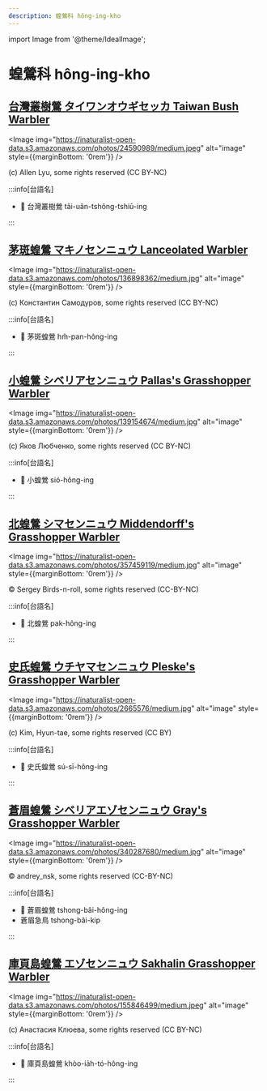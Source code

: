 ```yaml
---
description: 蝗鶯科 hông-ing-kho
---
```


import Image from '@theme/IdealImage';

# 蝗鶯科 hông-ing-kho

## [台灣叢樹鶯 タイワンオウギセッカ Taiwan Bush Warbler](https://ebird.org/species/taibuw1)

<Image img="https://inaturalist-open-data.s3.amazonaws.com/photos/24590989/medium.jpeg" alt="image" style={{marginBottom: '0rem'}} />

<p className="image-caption">
(c) Allen Lyu, some rights reserved (CC BY-NC)
</p>

:::info[台語名]

- 🎯 台灣叢樹鶯 tâi-uân-tshông-tshiū-ing

:::

## [茅斑蝗鶯 マキノセンニュウ Lanceolated Warbler](https://ebird.org/species/lanwar)

<Image img="https://inaturalist-open-data.s3.amazonaws.com/photos/136898362/medium.jpg" alt="image" style={{marginBottom: '0rem'}} />

<p className="image-caption">
(c) Константин Самодуров, some rights reserved (CC BY-NC)
</p>

:::info[台語名]

- 🎯 茅斑蝗鶯 hm̂-pan-hông-ing

:::

## [小蝗鶯 シベリアセンニュウ Pallas's Grasshopper Warbler](https://ebird.org/species/pagwar1)

<Image img="https://inaturalist-open-data.s3.amazonaws.com/photos/139154674/medium.jpg" alt="image" style={{marginBottom: '0rem'}} />

<p className="image-caption">
(c) Яков Любченко, some rights reserved (CC BY-NC)
</p>

:::info[台語名]

- 🎯 小蝗鶯 sió-hông-ing

:::

## [北蝗鶯 シマセンニュウ Middendorff's Grasshopper Warbler](https://ebird.org/species/migwar)

<Image img="https://inaturalist-open-data.s3.amazonaws.com/photos/357459119/medium.jpg" alt="image" style={{marginBottom: '0rem'}} />

<p className="image-caption">
© Sergey Birds-n-roll, some rights reserved (CC-BY-NC)
</p>

:::info[台語名]

- 🎯 北蝗鶯 pak-hông-ing

:::

## [史氏蝗鶯 ウチヤマセンニュウ Pleske's Grasshopper Warbler](https://ebird.org/species/plewar1)

<Image img="https://inaturalist-open-data.s3.amazonaws.com/photos/2665576/medium.jpg" alt="image" style={{marginBottom: '0rem'}} />

<p className="image-caption">
(c) Kim, Hyun-tae, some rights reserved (CC BY)
</p>

:::info[台語名]

- 🎯 史氏蝗鶯 sú-sī-hông-ing

:::

## [蒼眉蝗鶯 シベリアエゾセンニュウ Gray's Grasshopper Warbler](https://ebird.org/species/grgwar1)

<Image img="https://inaturalist-open-data.s3.amazonaws.com/photos/340287680/medium.jpg" alt="image" style={{marginBottom: '0rem'}} />

<p className="image-caption">
© andrey_nsk, some rights reserved (CC-BY-NC)
</p>

:::info[台語名]

- 🎯 蒼眉蝗鶯 tshong-bâi-hông-ing
- 蒼眉急鳥 tshong-bâi-kip

:::

## [庫頁島蝗鶯 エゾセンニュウ Sakhalin Grasshopper Warbler](https://ebird.org/species/sakwar1)

<Image img="https://inaturalist-open-data.s3.amazonaws.com/photos/155846499/medium.jpeg" alt="image" style={{marginBottom: '0rem'}} />

<p className="image-caption">
(c) Анастасия Клюева, some rights reserved (CC BY-NC)
</p>

:::info[台語名]

- 🎯 庫頁島蝗鶯 khòo-ia̍h-tó-hông-ing

:::
